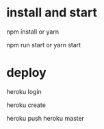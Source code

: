 
# install and start

npm install or yarn

npm run start or yarn start



# deploy

heroku login

heroku create

heroku push heroku master
